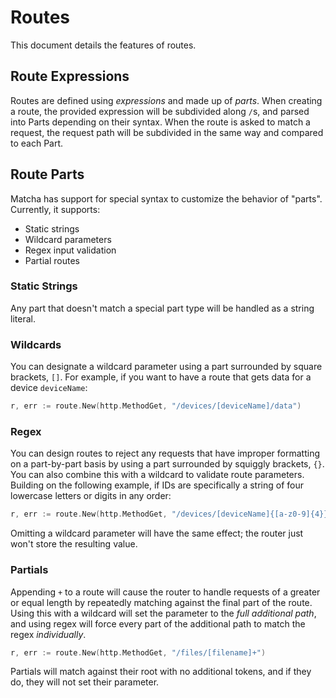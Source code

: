 # Routes

This document details the features of routes.

## Route Expressions

Routes are defined using *expressions* and made up of *parts*. When creating a route, the provided expression will be subdivided along `/`s, and parsed into Parts depending on their syntax. When the route is asked to match a request, the request path will be subdivided in the same way and compared to each Part.

## Route Parts

 Matcha has support for special syntax to customize the behavior of "parts". Currently, it supports:

- Static strings
- Wildcard parameters
- Regex input validation
- Partial routes

### Static Strings

Any part that doesn't match a special part type will be handled as a string literal.

### Wildcards

You can designate a wildcard parameter using a part surrounded by square brackets, `[]`. For example, if you want to have a route that gets data for a device `deviceName`:

```go
r, err := route.New(http.MethodGet, "/devices/[deviceName]/data")
```

### Regex

You can design routes to reject any requests that have improper formatting on a part-by-part basis by using a part surrounded by squiggly brackets, `{}`. You can also combine this with a wildcard to validate route parameters. Building on the following example, if IDs are specifically a string of four lowercase letters or digits in any order:

```go
r, err := route.New(http.MethodGet, "/devices/[deviceName]{[a-z0-9]{4}}/data")
```

Omitting a wildcard parameter will have the same effect; the router just won't store the resulting value.

### Partials

Appending `+` to a route will cause the router to handle requests of a greater or equal length by repeatedly matching against the final part of the route. Using this with a wildcard will set the parameter to the *full additional path*, and using regex will force every part of the additional path to match the regex *individually*.

```go
r, err := route.New(http.MethodGet, "/files/[filename]+")
```

Partials will match against their root with no additional tokens, and if they do, they will not set their parameter.
